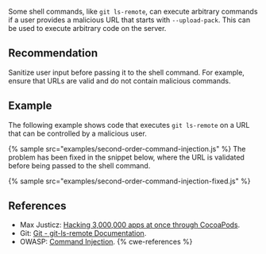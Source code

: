 Some shell commands, like `git ls-remote`, can execute arbitrary commands if a user provides a malicious URL that starts with `--upload-pack`. This can be used to execute arbitrary code on the server.


## Recommendation
Sanitize user input before passing it to the shell command. For example, ensure that URLs are valid and do not contain malicious commands.


## Example
The following example shows code that executes `git ls-remote` on a URL that can be controlled by a malicious user.

{% sample src="examples/second-order-command-injection.js" %}
The problem has been fixed in the snippet below, where the URL is validated before being passed to the shell command.

{% sample src="examples/second-order-command-injection-fixed.js" %}

## References
* Max Justicz: [Hacking 3,000,000 apps at once through CocoaPods](https://justi.cz/security/2021/04/20/cocoapods-rce.html).
* Git: [Git - git-ls-remote Documentation](https://git-scm.com/docs/git-ls-remote/2.22.0#Documentation/git-ls-remote.txt---upload-packltexecgt).
* OWASP: [Command Injection](https://www.owasp.org/index.php/Command_Injection).
{% cwe-references %}
